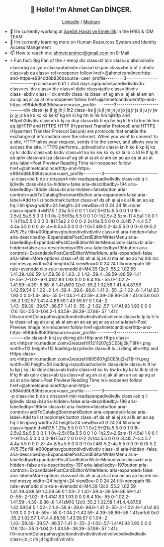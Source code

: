 <h2 align="center">👋 Hello! I'm Ahmet Can DİNÇER.</h2>
<p align="center">
  <a href="https://www.linkedin.com/in/ahmetcandincer/">LinkedIn</a>
   / 
  <a href="https://medium.com/@ahmetcandincer">Medium</a>
</p>


- 🔭 I’m currently working at [AgeSA Hayat ve Emeklilik](https://agesa.com.tr) in the HRIS & IDM TEAM
- 🌱 I’m currently learning more on Human Resources System and Identity Access Mangement
- 📫 How to reach me: [ahmetcandncr@gmail.com](ahmetcandncr@gmail.com) on E-Mail
- ⚡ Fun fact: Big Fan of the :zap: emoji
div class=lz ldiv class=q abdivdivdiv class=bg ab iydiv class=abdivdiv class=l izspan class=be b bf z dndiv class=ab qa class= rel=noopener follow href=@ahmetcandincerhttp-and-https-e984dd8b836dsource=user_profile---------3----------------------------p class=be b bf z dn4 days agopadivspandivdivdivdiv class=es ldiv class=ldiv class=l djdiv class=jadiv class=ldivdiv class=abdiv class=l ck emdiv class=la class=af ag ah ai aj ak al am an ao ap aq ar as at rel=noopener follow href=@ahmetcandincerhttp-and-https-e984dd8b836dsource=user_profile---------3----------------------------div class=je jf jg jh ji lh2 class=be jj jk jl jm jn jo jp jq jr js jt ju jv jw jx jy jz ka kb kc kd ke kf kg kh ki hg hh hi hk hm bjHttp and Httpsh2divdiv class=h k kj cy dcp class=kk b ep ho hg kl hh hi km hk hm eq bjHTTP and HTTPS HTTP (Hypertext Transfer Protocol) and HTTPS (Hypertext Transfer Protocol Secure) are protocols that enable the exchange of information over the internet. When you want to connect to a site, HTTP takes your request, sends it to the server, and allows you to access the site. HTTPS performs…pdivadivdiv class=kn h ko k kp kj kq cy kr dcdiv class=ab ksdiv class=kt ku kv kw kx ky kz la lb lc ld le lf lg lh ab qdiv class=ab iza class=af ag ah ai aj ak al am an ao ap aq ar as at aria-label=Post Preview Reading Time rel=noopener follow href=@ahmetcandincerhttp-and-https-e984dd8b836dsource=user_profile---------3----------------------------p class=be b do z dnspan4 min readspanpadivdivdiv class=ab q li ljdivdiv class=bl aria-hidden=false aria-describedby=194 aria-labelledby=194div class=bl aria-hidden=falsebutton aria-controls=addToCatalogBookmarkButton aria-expanded=false aria-label=Add to list bookmark button class=af ds ah ai aj ak al lk an ao ap hq ll lm ipsvg width=24 height=24 viewBox=0 0 24 24 fill=none class=lnpath d=M17.5 1.25a.5.5 0 0 1 1 0v2.5H21a.5.5 0 0 1 0 1h-2.5v2.5a.5.5 0 0 1-1 0v-2.5H15a.5.5 0 0 1 0-1h2.5v-2.5zm-11 4.5a1 1 0 0 1 1-1H11a.5.5 0 0 0 0-1H7.5a2 2 0 0 0-2 2v14a.5.5 0 0 0 .8.4l5.7-4.4 5.7 4.4a.5.5 0 0 0 .8-.4v-8.5a.5.5 0 0 0-1 0v7.48l-5.2-4a.5.5 0 0 0-.6 0l-5.2 4V5.75z fill=#000pathsvgbuttondivdivdivdiv class=bl aria-hidden=false aria-describedby=ExpandablePostCardEditorWriterMenu aria-labelledby=ExpandablePostCardEditorWriterMenudivdiv class=bl aria-hidden=false aria-describedby=195 aria-labelledby=195button aria-controls=ExpandablePostCardEditorWriterMenu aria-expanded=false aria-label=More options class=af ds ah ai aj ak al ma an ao ap hq mb mc md mesvg width=24 height=24 viewBox=0 0 24 24 fill=nonepath fill-rule=evenodd clip-rule=evenodd d=M4.39 12c0 .55.2 1.02.59 1.41.39.4.86.59 1.4.59.56 0 1.03-.2 1.42-.59.4-.39.59-.86.59-1.41 0-.55-.2-1.02-.6-1.41A1.93 1.93 0 0 0 6.4 10c-.55 0-1.02.2-1.41.59-.4.39-.6.86-.6 1.41zM10 12c0 .55.2 1.02.58 1.41.4.4.87.59 1.42.59.54 0 1.02-.2 1.4-.59.4-.39.6-.86.6-1.41 0-.55-.2-1.02-.6-1.41a1.93 1.93 0 0 0-1.4-.59c-.55 0-1.04.2-1.42.59-.4.39-.58.86-.58 1.41zm5.6 0c0 .55.2 1.02.57 1.41.4.4.88.59 1.43.59.57 0 1.04-.2 1.43-.59.39-.39.57-.86.57-1.41 0-.55-.2-1.02-.57-1.41A1.93 1.93 0 0 0 17.6 10c-.55 0-1.04.2-1.43.59-.38.39-.57.86-.57 1.41z fill=currentColorpathsvgbuttondivdivdivdivdivdivdivdiv class=lo lp lq lr ls la class=af ag ah ai aj ak al am an ao ap aq ar as at aria-label=Post Preview Image rel=noopener follow href=@ahmetcandincerhttp-and-https-e984dd8b836dsource=user_profile---------3----------------------------div class=h k kj cy dcimg alt=Http and Https class= src=httpsmiro.medium.comv2resizefill11211207gSCE5tjj2kjT8HH.png width=112 height=112 loading=lazydivdiv class=lt lu j i dimg alt=Http and Https class= src=httpsmiro.medium.comv2resizefill805607gSCE5tjj2kjT8HH.png width=80 height=56 loading=lazydivadivdivdiv class=ldiv class=lv lt lw lu kp j kq i kr ddiv class=ab ksdiv class=kt ku kv kw kx ky kz la lb lc ld le lf lg lh ab qdiv class=ab iza class=af ag ah ai aj ak al am an ao ap aq ar as at aria-label=Post Preview Reading Time rel=noopener follow href=@ahmetcandincerhttp-and-https-e984dd8b836dsource=user_profile---------3----------------------------p class=be b do z dnspan4 min readspanpadivdivdiv class=ab q li ljdivdiv class=bl aria-hidden=false aria-describedby=196 aria-labelledby=196div class=bl aria-hidden=falsebutton aria-controls=addToCatalogBookmarkButton aria-expanded=false aria-label=Add to list bookmark button class=af ds ah ai aj ak al lk an ao ap hq ll lm ipsvg width=24 height=24 viewBox=0 0 24 24 fill=none class=lnpath d=M17.5 1.25a.5.5 0 0 1 1 0v2.5H21a.5.5 0 0 1 0 1h-2.5v2.5a.5.5 0 0 1-1 0v-2.5H15a.5.5 0 0 1 0-1h2.5v-2.5zm-11 4.5a1 1 0 0 1 1-1H11a.5.5 0 0 0 0-1H7.5a2 2 0 0 0-2 2v14a.5.5 0 0 0 .8.4l5.7-4.4 5.7 4.4a.5.5 0 0 0 .8-.4v-8.5a.5.5 0 0 0-1 0v7.48l-5.2-4a.5.5 0 0 0-.6 0l-5.2 4V5.75z fill=#000pathsvgbuttondivdivdivdiv class=bl aria-hidden=false aria-describedby=ExpandablePostCardEditorWriterMenu aria-labelledby=ExpandablePostCardEditorWriterMenudivdiv class=bl aria-hidden=false aria-describedby=197 aria-labelledby=197button aria-controls=ExpandablePostCardEditorWriterMenu aria-expanded=false aria-label=More options class=af ds ah ai aj ak al ma an ao ap hq mb mc md mesvg width=24 height=24 viewBox=0 0 24 24 fill=nonepath fill-rule=evenodd clip-rule=evenodd d=M4.39 12c0 .55.2 1.02.59 1.41.39.4.86.59 1.4.59.56 0 1.03-.2 1.42-.59.4-.39.59-.86.59-1.41 0-.55-.2-1.02-.6-1.41A1.93 1.93 0 0 0 6.4 10c-.55 0-1.02.2-1.41.59-.4.39-.6.86-.6 1.41zM10 12c0 .55.2 1.02.58 1.41.4.4.87.59 1.42.59.54 0 1.02-.2 1.4-.59.4-.39.6-.86.6-1.41 0-.55-.2-1.02-.6-1.41a1.93 1.93 0 0 0-1.4-.59c-.55 0-1.04.2-1.42.59-.4.39-.58.86-.58 1.41zm5.6 0c0 .55.2 1.02.57 1.41.4.4.88.59 1.43.59.57 0 1.04-.2 1.43-.59.39-.39.57-.86.57-1.41 0-.55-.2-1.02-.57-1.41A1.93 1.93 0 0 0 17.6 10c-.55 0-1.04.2-1.43.59-.38.39-.57.86-.57 1.41z fill=currentColorpathsvgbuttondivdivdivdivdivdivdivdivdivdivdivdiv class=jb jc im jd hgdivdivdivdiv
